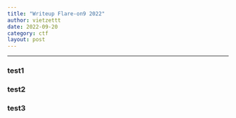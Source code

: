 ```yaml
---
title: "Writeup Flare-on9 2022"
author: vietzettt
date: 2022-09-20
category: ctf
layout: post
---
```


---

### test1
### test2
### test3

